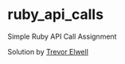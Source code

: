 # ruby_api_calls
Simple Ruby API Call Assignment

Solution by [Trevor Elwell](http://trevorelwell.me)